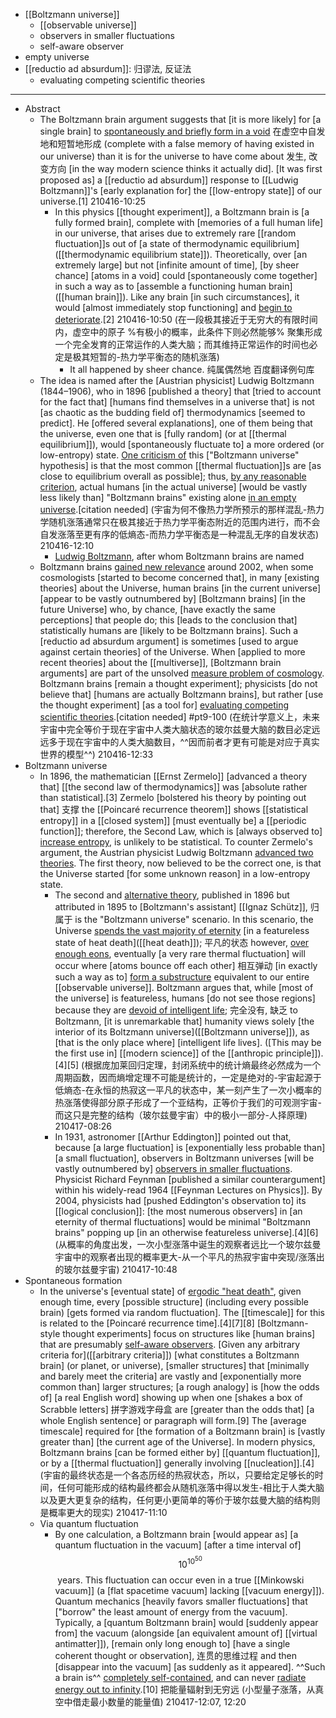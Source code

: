- [[Boltzmann universe]]
    - [[observable universe]]
    - observers in smaller fluctuations
    - self-aware observer
- empty universe
- [[reductio ad absurdum]]: 归谬法, 反证法
    - evaluating competing scientific theories
- ---
- Abstract
    - The Boltzmann brain argument suggests that [it is more likely] for [a single brain] to [spontaneously and briefly form in a void]([[void]]) 在虚空中自发地和短暂地形成 (complete with a false memory of having existed in our universe) than it is for the universe to have come about 发生, 改变方向 [in the way modern science thinks it actually did]. [It was first proposed as] a [[reductio ad absurdum]] response to [[Ludwig Boltzmann]]'s [early explanation for] the [[low-entropy state]] of our universe.[1]
210416-10:25
        - In this physics [[thought experiment]], a Boltzmann brain is [a fully formed brain], complete with [memories of a full human life] in our universe, that arises due to extremely rare [[random fluctuation]]s out of [a state of thermodynamic equilibrium]([[thermodynamic equilibrium state]]). Theoretically, over [an extremely large] but not [infinite amount of time], [by sheer chance] [atoms in a void] could [spontaneously come together] in such a way as to [assemble a functioning human brain]([[human brain]]). Like any brain [in such circumstances], it would [almost immediately stop functioning] and [begin to deteriorate](((SfhYzGbLA))).[2]
210416-10:50
(在一段极其接近于无穷大的有限时间内，虚空中的原子 %有极小的概率，此条件下则必然能够% 聚集形成一个完全发育的正常运作的人类大脑；而其维持正常运作的时间也必定是极其短暂的-热力学平衡态的随机涨落)
            - It all happened by sheer chance. 纯属偶然地 百度翻译例句库
    - The idea is named after the [Austrian physicist] Ludwig Boltzmann (1844–1906), who in 1896 [published a theory] that [tried to account for the fact that] [humans find themselves in a universe that] is not [as chaotic as the budding field of] thermodynamics [seemed to predict]. He [offered several explanations], one of them being that the universe, even one that is [fully random] (or at [[thermal equilibrium]]), would [spontaneously fluctuate to] a more ordered (or low-entropy) state. [One criticism of](((OCKkzL5LI))) this ["Boltzmann universe" hypothesis] is that the most common [[thermal fluctuation]]s are [as close to equilibrium overall as possible]; thus, [by any reasonable criterion](((nRO8oGWTa))), actual humans [in the actual universe] [would be vastly less likely than] "Boltzmann brains" existing alone [in an empty universe](((vSt_uR2WT))).[citation needed]
(宇宙为何不像热力学所预示的那样混乱-热力学随机涨落通常只在极其接近于热力学平衡态附近的范围内进行，而不会自发涨落至更有序的低熵态-而热力学平衡态是一种混乱无序的自发状态)
210416-12:10
        - [Ludwig Boltzmann](https://en.wikipedia.org/wiki/File:Boltzmann2.jpg), after whom Boltzmann brains are named
    - Boltzmann brains [gained new relevance](((F_o40wTHB))) around 2002, when some cosmologists [started to become concerned that], in many [existing theories] about the Universe, human brains [in the current universe] [appear to be vastly outnumbered by] [Boltzmann brains] [in the future Universe] who, by chance, [have exactly the same perceptions] that people do; this [leads to the conclusion that] statistically humans are [likely to be Boltzmann brains]. Such a [reductio ad absurdum argument] is sometimes [used to argue against certain theories] of the Universe. When [applied to more recent theories] about the [[multiverse]], [Boltzmann brain arguments] are part of the unsolved [measure problem of cosmology](((5_MXWsOaA))). Boltzmann brains [remain a thought experiment]; physicists [do not believe that] [humans are actually Boltzmann brains], but rather [use the thought experiment] [as a tool for] [evaluating competing scientific theories](((ovZkjJOV3))).[citation needed] #pt9-100
(在统计学意义上，未来宇宙中完全等价于现在宇宙中人类大脑状态的玻尔兹曼大脑的数目必定远远多于现在宇宙中的人类大脑数目，^^因而前者才更有可能是对应于真实世界的模型^^)
210416-12:33
- Boltzmann universe
    - In 1896, the mathematician [[Ernst Zermelo]] [advanced a theory that] [[the second law of thermodynamics]] was [absolute rather than statistical].[3] Zermelo [bolstered his theory by pointing out that] 支撑 the [[Poincaré recurrence theorem]] shows [[statistical entropy]] in a [[closed system]] [must eventually be] a [[periodic function]]; therefore, the Second Law, which is [always observed to] [increase entropy](((6jUysxvZP))), is unlikely to be statistical. To counter Zermelo's argument, the Austrian physicist Ludwig Boltzmann [advanced two theories](((1rpdXnb1W))). The first theory, now believed to be the correct one, is that the Universe started [for some unknown reason] in a low-entropy state. 
        - The second and [alternative theory](((jGGa4Lb5x))), published in 1896 but attributed in 1895 to [Boltzmann's assistant] [[Ignaz Schütz]], 归属于 is the "Boltzmann universe" scenario. In this scenario, the Universe [spends the vast majority of eternity](((d2kD9jgfb))) [in a featureless state of heat death]([[heat death]]); 平凡的状态 however, [over enough eons](((VqEKxTHt0))), eventually [a very rare thermal fluctuation] will occur where [atoms bounce off each other] 相互弹动 [in exactly such a way as to] [form a substructure](((bqdfO1hTG))) equivalent to our entire [[observable universe]]. Boltzmann argues that, while [most of the universe] is featureless, humans [do not see those regions] because they are [devoid of intelligent life](((zQE7T-xwM))); 完全没有, 缺乏 to Boltzmann, [it is unremarkable that] humanity views solely [the interior of its Boltzmann universe]([[Boltzmann universe]]), as [that is the only place where] [intelligent life lives]. ([This may be the first use in] [[modern science]] of the [[anthropic principle]]).[4][5]
(根据庞加莱回归定理，封闭系统中的统计熵最终必然成为一个周期函数，因而熵增定理不可能是统计的，一定是绝对的-宇宙起源于低熵态-在永恒的热寂这一平凡的状态中，某一刻产生了一次小概率的热涨落使得部分原子形成了一个亚结构，正等价于我们的可观测宇宙-而这只是完整的结构（玻尔兹曼宇宙）中的极小一部分-人择原理)
210417-08:26
        - In 1931, astronomer [[Arthur Eddington]] pointed out that, because [a large fluctuation] is [exponentially less probable than] [a small fluctuation], observers in Boltzmann universes [will be vastly outnumbered by] [observers in smaller fluctuations](((JgjwOCstW))). Physicist Richard Feynman [published a similar counterargument] within his widely-read 1964 [[Feynman Lectures on Physics]]. By 2004, physicists had [pushed Eddington's observation to] its [[logical conclusion]]: [the most numerous observers] in [an eternity of thermal fluctuations] would be minimal "Boltzmann brains" popping up [in an otherwise featureless universe].[4][6]
(从概率的角度出发，一次小型涨落中诞生的观察者远比一个玻尔兹曼宇宙中的观察者出现的概率更大-从一个平凡的热寂宇宙中突现/涨落出的玻尔兹曼宇宙)
210417-10:48
- Spontaneous formation
    - In the universe's [eventual state] of [ergodic "heat death"](((KUkqTYl27))), given enough time, every [possible structure] (including every possible brain) [gets formed via random fluctuation]. The [[timescale]] for this is related to the [Poincaré recurrence time].[4][7][8] [Boltzmann-style thought experiments] focus on structures like [human brains] that are presumably [self-aware observers](((YDO32vD7S))). [Given any arbitrary criteria for]([[arbitrary criteria]]) [what constitutes a Boltzmann brain] (or planet, or universe), [smaller structures] that [minimally and barely meet the criteria] are vastly and [exponentially more common than] larger structures; [a rough analogy] is [how the odds of] [a real English word] showing up when one [shakes a box of Scrabble letters] 拼字游戏字母盒 are [greater than the odds that] [a whole English sentence] or paragraph will form.[9] The [average timescale] required for [the formation of a Boltzmann brain] is [vastly greater than] [the current age of the Universe]. In modern physics, Boltzmann brains [can be formed either by] [[quantum fluctuation]], or by a [[thermal fluctuation]] generally involving [[nucleation]].[4] 
(宇宙的最终状态是一个各态历经的热寂状态，所以，只要给定足够长的时间，任何可能形成的结构最终都会从随机涨落中得以发生-相比于人类大脑以及更大更复杂的结构，任何更小更简单的等价于玻尔兹曼大脑的结构则是概率更大的现实)
210417-11:10
    - Via quantum fluctuation
        - By one calculation, a Boltzmann brain [would appear as] [a quantum fluctuation in the vacuum] [after a time interval of] $$\displaystyle 10^{10^{50}}$$ years. This fluctuation can occur even in a true [[Minkowski vacuum]] (a [flat spacetime vacuum] lacking [[vacuum energy]]). Quantum mechanics [heavily favors smaller fluctuations] that ["borrow" the least amount of energy from the vacuum]. Typically, a [quantum Boltzmann brain] would [suddenly appear from] the vacuum (alongside [an equivalent amount of] [[virtual antimatter]]), [remain only long enough to] [have a single coherent thought or observation], 连贯的思维过程 and then [disappear into the vacuum] [as suddenly as it appeared]. ^^Such a brain is^^ [completely self-contained]([[self-contained]]), and can never [radiate energy out to infinity](((NDQ59nkIH))).[10] 把能量辐射到无穷远
(小型量子涨落，从真空中借走最小数量的能量值)
210417-12:07, 12:20
